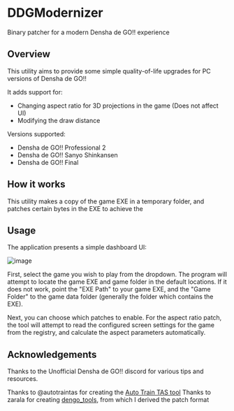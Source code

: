 # DDGModernizer

Binary patcher for a modern Densha de GO!! experience

## Overview

This utility aims to provide some simple quality-of-life upgrades for PC versions of Densha de GO!!

It adds support for:
- Changing aspect ratio for 3D projections in the game (Does not affect UI)
- Modifying the draw distance

Versions supported:
- Densha de GO!! Professional 2
- Densha de GO!! Sanyo Shinkansen
- Densha de GO!! Final

## How it works

This utility makes a copy of the game EXE in a temporary folder, and patches certain bytes in the EXE to achieve
the 
## Usage

The application presents a simple dashboard UI:

![image](https://user-images.githubusercontent.com/775593/119245170-fb5b8900-bb2b-11eb-9590-d8b88a3e42ac.png)

First, select the game you wish to play from the dropdown. The program will attempt to locate the game EXE and game folder in the default locations. If it does not work, point the "EXE Path" to your game EXE, and the "Game Folder" to the game data folder (generally the folder which contains the EXE).

Next, you can choose which patches to enable. For the aspect ratio patch, the tool will attempt to read the configured screen settings for the game from the registry, and calculate the aspect parameters automatically.

## Acknowledgements

Thanks to the Unofficial Densha de GO!! discord for various tips and resources.

Thanks to @autotraintas for creating the [Auto Train TAS tool](http://autotraintas.hariko.com/)
Thanks to zarala for creating [dengo_tools](http://zarala.g2.xrea.com/soft/dengo_tools.zip), from which I derived the patch format
